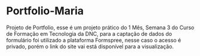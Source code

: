 # Portfolio-Maria
Projeto de Portfolio, esse é um projeto prático do 1 Mês, Semana 3 do Curso de Formação em Tecnologia da DNC, para a captação de dados do formulário foi utilizado a plataforma Formspree, nesse caso o acesso é privado, porém o link do site vai está disponível para a visualização.
